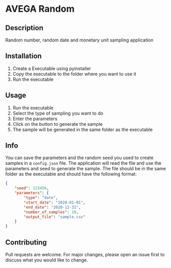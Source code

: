 # AVEGA Random 

## Description
Random number, random date and monetary unit sampling application

## Installation
1. Create a Executable using pyinstaller
2. Copy the executable to the folder where you want to use it
3. Run the executable

## Usage
1. Run the executable
2. Select the type of sampling you want to do
3. Enter the parameters
4. Click on the button to generate the sample
5. The sample will be generated in the same folder as the executable

## Info 
You can save the parameters and the random seed you used to create samples in a ``config.json`` file. The application will read the file and use the parameters and seed to generate the sample. The file should be in the same folder as the executable and should have the following format:

```json
{
    "seed": 123456,
    "parameters": {
        "type": "date",
        "start_date": "2020-01-01",
        "end_date": "2020-12-31",
        "number_of_samples": 10,
        "output_file": "sample.csv"
    }
}
```

## Contributing
Pull requests are welcome. For major changes, please open an issue first to discuss what you would like to change.